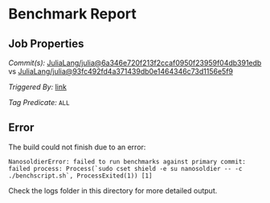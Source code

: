 # Benchmark Report

## Job Properties

*Commit(s):* [JuliaLang/julia@6a346e720f213f2ccaf0950f23959f04db391edb](https://github.com/JuliaLang/julia/commit/6a346e720f213f2ccaf0950f23959f04db391edb) vs [JuliaLang/julia@93fc492fd4a371439db0e1464346c73d1156e5f9](https://github.com/JuliaLang/julia/commit/93fc492fd4a371439db0e1464346c73d1156e5f9)

*Triggered By:* [link](https://github.com/JuliaLang/julia/pull/23642#issuecomment-348317734)

*Tag Predicate:* `ALL`

## Error

The build could not finish due to an error:

```
NanosoldierError: failed to run benchmarks against primary commit: failed process: Process(`sudo cset shield -e su nanosoldier -- -c ./benchscript.sh`, ProcessExited(1)) [1]
```

Check the logs folder in this directory for more detailed output.

